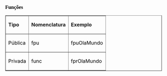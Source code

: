<h3><a name="_Toc251932179"></a><strong><span style="color: #000000; font-family: Cambria;">Fun&ccedil;&otilde;es</span></strong></h3>
<table border="1" cellspacing="0" cellpadding="0">
   <tbody>
      <tr>
         <td valign="top">
            <p><strong>Tipo</strong></p>
         </td>
         <td valign="top">
            <p><strong>Nomenclatura</strong></p>
         </td>
         <td valign="top">
            <p><strong>Exemplo</strong></p>
         </td>
      </tr>
      <tr>
         <td valign="top">
            <p><span style="color: #000000;">P&uacute;blica</span></p>
         </td>
         <td valign="top">
            <p><span style="color: #000000;">fpu</span></p>
         </td>
         <td valign="top">
            <p><span style="color: #000000;">fpuOlaMundo</span></p>
         </td>
      </tr>
      <tr>
         <td valign="top">
            <p><span style="color: #000000;">Privada</span></p>
         </td>
         <td valign="top">
            <p><span style="color: #000000;">func</span></p>
         </td>
         <td valign="top">
            <p><span style="color: #000000;">fprOlaMundo</span></p>
         </td>
      </tr>
   </tbody>
</table>